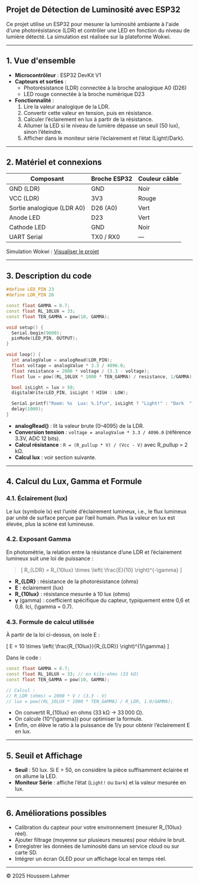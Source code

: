 ## Projet de Détection de Luminosité avec ESP32

Ce projet utilise un ESP32 pour mesurer la luminosité ambiante à l'aide d'une photorésistance (LDR) et contrôler une LED en fonction du niveau de lumière détecté. La simulation est réalisée sur la plateforme Wokwi.

---

## 1. Vue d'ensemble

- **Microcontrôleur** : ESP32 DevKit V1
- **Capteurs et sorties** :
  - Photorésistance (LDR) connectée à la broche analogique A0 (D26)
  - LED rouge connectée à la broche numérique D23
- **Fonctionnalité** :
  1. Lire la valeur analogique de la LDR.
  2. Convertir cette valeur en tension, puis en résistance.
  3. Calculer l’éclairement en lux à partir de la résistance.
  4. Allumer la LED si le niveau de lumière dépasse un seuil (50 lux), sinon l’éteindre.
  5. Afficher dans le moniteur série l’éclairement et l’état (Light!/Dark).

---

## 2. Matériel et connexions

| Composant        | Broche ESP32   | Couleur câble |
|------------------|----------------|---------------|
| GND (LDR)        | GND            | Noir          |
| VCC (LDR)        | 3V3            | Rouge         |
| Sortie analogique (LDR A0) | D26 (A0)    | Vert          |
| Anode LED        | D23            | Vert          |
| Cathode LED      | GND            | Noir          |
| UART Serial      | TX0 / RX0      | —             |

Simulation Wokwi : [Visualiser le projet](https://wokwi.com/projects/377699965857221633)

---

## 3. Description du code

```cpp
#define LED_PIN 23
#define LDR_PIN 26

const float GAMMA = 0.7;
const float RL_10LUX = 33;
const float TEN_GAMMA = pow(10, GAMMA);

void setup() {
  Serial.begin(9600);
  pinMode(LED_PIN, OUTPUT);
}

void loop() {
  int analogValue = analogRead(LDR_PIN);
  float voltage = analogValue * 3.3 / 4096.0;
  float resistance = 2000 * voltage / (3.3 - voltage);
  float lux = pow((RL_10LUX * 1000 * TEN_GAMMA) / resistance, 1/GAMMA);

  bool isLight = lux > 50;
  digitalWrite(LED_PIN, isLight ? HIGH : LOW);

  Serial.printf("Room: %s  Lux: %.1f\n", isLight ? "Light!" : "Dark  ", lux);
  delay(1000);
}
```

- **analogRead()** : lit la valeur brute (0–4095) de la LDR.
- **Conversion tension** : `voltage = analogValue * 3.3 / 4096.0` (référence 3.3V, ADC 12 bits).
- **Calcul résistance** : `R = (R_pullup * V) / (Vcc - V)` avec R_pullup = 2 kΩ.
- **Calcul lux** : voir section suivante.

---

## 4. Calcul du Lux, Gamma et Formule

### 4.1. Éclairement (lux)

Le lux (symbole lx) est l’unité d’éclairement lumineux, i.e., le flux lumineux par unité de surface perçue par l’œil humain. Plus la valeur en lux est élevée, plus la scène est lumineuse.

### 4.2. Exposant Gamma

En photométrie, la relation entre la résistance d’une LDR et l’éclairement lumineux suit une loi de puissance :

> \[ R_{LDR} = R_{10lux} \times \left( \frac{E}{10} \right)^{-\gamma} \]

- **R_{LDR}** : résistance de la photorésistance (ohms)
- **E** : éclairement (lux)
- **R_{10lux}** : résistance mesurée à 10 lux (ohms)
- **γ** (gamma) : coefficient spécifique du capteur, typiquement entre 0,6 et 0,8. Ici, \(\gamma = 0.7\).

### 4.3. Formule de calcul utilisée

À partir de la loi ci-dessus, on isole E :

\[
E = 10 \times \left( \frac{R_{10lux}}{R_{LDR}} \right)^{1/\gamma}
\]

Dans le code :

```cpp
const float GAMMA = 0.7;
const float RL_10LUX = 33; // en kilo-ohms (33 kΩ)
const float TEN_GAMMA = pow(10, GAMMA);

// Calcul :
// R_LDR (ohms) = 2000 * V / (3.3 - V)
// lux = pow((RL_10LUX * 1000 * TEN_GAMMA) / R_LDR, 1.0/GAMMA);
```

- On convertit R_{10lux} en ohms (33 kΩ → 33 000 Ω).
- On calcule \(10^{\gamma}\) pour optimiser la formule.
- Enfin, on élève le ratio à la puissance de 1/γ pour obtenir l’éclairement E en lux.

---

## 5. Seuil et Affichage

- **Seuil** : 50 lux. Si E > 50, on considère la pièce suffisamment éclairée et on allume la LED.
- **Moniteur Série** : affiche l’état (`Light!` ou `Dark`) et la valeur mesurée en lux.

---

## 6. Améliorations possibles

- Calibration du capteur pour votre environnement (mesurer R_{10lux} réel).
- Ajouter filtrage (moyenne sur plusieurs mesures) pour réduire le bruit.
- Enregistrer les données de luminosité dans un service cloud ou sur carte SD.
- Intégrer un écran OLED pour un affichage local en temps réel.

---

© 2025 Houssem Lahmer

